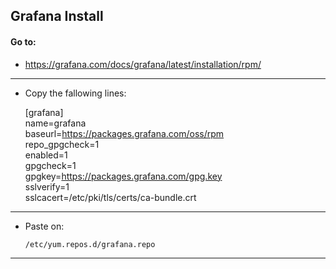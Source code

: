 ## Grafana Install 


#### Go to: 
 -  https://grafana.com/docs/grafana/latest/installation/rpm/
 
 ---
 
 -  Copy the fallowing lines: 
 

 
    [grafana]  
    name=grafana  
    baseurl=https://packages.grafana.com/oss/rpm  
    repo_gpgcheck=1  
    enabled=1  
    gpgcheck=1  
    gpgkey=https://packages.grafana.com/gpg.key  
    sslverify=1  
    sslcacert=/etc/pki/tls/certs/ca-bundle.crt  

---

- Paste on:

      /etc/yum.repos.d/grafana.repo

---
